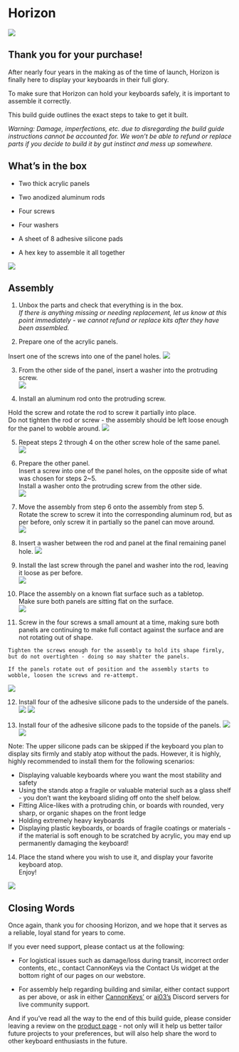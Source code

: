 
# Horizon

![](images/horizon/Hor-complete.jpg)

## Thank you for your purchase!

  

After nearly four years in the making as of the time of launch, Horizon is finally here to display your keyboards in their full glory.

  

To make sure that Horizon can hold your keyboards safely, it is important to assemble it correctly.

This build guide outlines the exact steps to take to get it built.

  

*Warning: Damage, imperfections, etc. due to disregarding the build guide instructions cannot be accounted for. We won’t be able to refund or replace parts if you decide to build it by gut instinct and mess up somewhere.*

  

## What’s in the box

  

-   Two thick acrylic panels
    
-   Two anodized aluminum rods
    
-   Four screws
    
-   Four washers
    
-   A sheet of 8 adhesive silicone pads
    
-   A hex key to assemble it all together
    
![](images/horizon/Hor-0.jpg)
  

## Assembly

  

1.  Unbox the parts and check that everything is in the box.  
      *If there is anything missing or needing replacement, let us know at this point immediately - we cannot refund or replace kits after they have been assembled.*
      
    
2.  Prepare one of the acrylic panels.
    

Insert one of the screws into one of the panel holes.
![](images/horizon/Hor-1.png)
  

3.  From the other side of the panel, insert a washer into the protruding screw.  
![](images/horizon/Hor-2.png)
    
4.  Install an aluminum rod onto the protruding screw.
 

Hold the screw and rotate the rod to screw it partially into place.  
Do not tighten the rod or screw - the assembly should be left loose enough for the panel to wobble around. 
![](images/horizon/Hor-3.png)

5.  Repeat steps 2 through 4 on the other screw hole of the same panel.  
![](images/horizon/Hor-4.png)
6.  Prepare the other panel.  
    Insert a screw into one of the panel holes, on the opposite side of what was chosen for steps 2~5.  
    Install a washer onto the protruding screw from the other side.  
![](images/horizon/Hor-6.png)
    
7.  Move the assembly from step 6 onto the assembly from step 5.  
    Rotate the screw to screw it into the corresponding aluminum rod, but as per before, only screw it in partially so the panel can move around.  
![](images/horizon/Hor-5.png)
    
8.  Insert a washer between the rod and panel at the final remaining panel hole.
![](images/horizon/Hor-7.png)
    
9.  Install the last screw through the panel and washer into the rod, leaving it loose as per before.   
![](images/horizon/Hor-8.png)
    
10.  Place the assembly on a known flat surface such as a tabletop.  
    Make sure both panels are sitting flat on the surface.    
![](images/horizon/Hor-10.png) 
    
11.  Screw in the four screws a small amount at a time, making sure both panels are continuing to make full contact against the surface and are not rotating out of shape.  
      
    Tighten the screws enough for the assembly to hold its shape firmly, but do not overtighten - doing so may shatter the panels.  
      
    If the panels rotate out of position and the assembly starts to wobble, loosen the screws and re-attempt.
![](images/horizon/Hor-9.png) 
    
12.  Install four of the adhesive silicone pads to the underside of the panels.          
![](images/horizon/Hor-14.png) 
![](images/horizon/Hor-11.png)
   
13.  Install four of the adhesive silicone pads to the topside of the panels.
![](images/horizon/Hor-12.png)
![](images/horizon/Hor-13.png)
   
Note: The upper silicone pads can be skipped if the keyboard you plan to display sits firmly and stably atop without the pads. However, it is highly, highly recommended to install them for the following scenarios:  
  
- Displaying valuable keyboards where you want the most stability and safety  
- Using the stands atop a fragile or valuable material such as a glass shelf - you don’t want the keyboard sliding off onto the shelf below.  
- Fitting Alice-likes with a protruding chin, or boards with rounded, very sharp, or organic shapes on the front ledge  
- Holding extremely heavy keyboards  
- Displaying plastic keyboards, or boards of fragile coatings or materials - if the material is soft enough to be scratched by acrylic, you may end up permanently damaging the keyboard!  
  
  

14.  Place the stand where you wish to use it, and display your favorite keyboard atop.  
    Enjoy!  
      
![](images/horizon/Hor-complete.jpg) 


## Closing Words

  

Once again, thank you for choosing Horizon, and we hope that it serves as a reliable, loyal stand for years to come.

  

If you ever need support, please contact us at the following:

-   For logistical issues such as damage/loss during transit, incorrect order contents, etc., contact CannonKeys via the Contact Us widget at the bottom right of our pages on our webstore.
    
-   For assembly help regarding building and similar, either contact support as per above, or ask in either [CannonKeys’](https://discord.com/invite/DKpykqYKAe) or [ai03’s](https://discord.gg/qA5JD9y) Discord servers for live community support.
    

  
  

And if you’ve read all the way to the end of this build guide, please consider leaving a review on the [product page](https://cannonkeys.com/products/horizon-keyboard-stand) - not only will it help us better tailor future projects to your preferences, but will also help share the word to other keyboard enthusiasts in the future.
